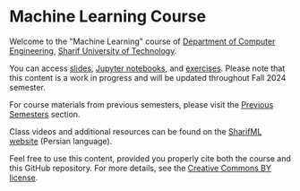 # Machine Learning Course  

Welcome to the "Machine Learning" course of [Department of Computer Engineering](https://ce.sharif.edu), [Sharif University of Technology](https://www.sharif.edu). 

You can access [slides](https://github.com/SharifiZarchi/Introduction_to_Machine_Learning/tree/main/Slides), [Jupyter notebooks](https://github.com/SharifiZarchi/Introduction_to_Machine_Learning/tree/main/Jupyter_Notebooks), and [exercises](https://github.com/SharifiZarchi/Introduction_to_Machine_Learning/tree/main/Exercises). Please note that this content is a work in progress and will be updated throughout Fall 2024 semester.

For course materials from previous semesters, please visit the [Previous Semesters](https://github.com/SharifiZarchi/Introduction_to_Machine_Learning/tree/main/Previous_Semesters) section.

Class videos and additional resources can be found on the [SharifML website](http://www.SharifML.ir) (Persian language).

Feel free to use this content, provided you properly cite both the course and this GitHub repository. For more details, see the [Creative Commons BY license](https://creativecommons.org/licenses/by/4.0/).

